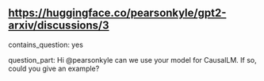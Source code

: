 ## https://huggingface.co/pearsonkyle/gpt2-arxiv/discussions/3

contains_question: yes

question_part: Hi @pearsonkyle can we use your model for CausalLM. If so, could you give an example?